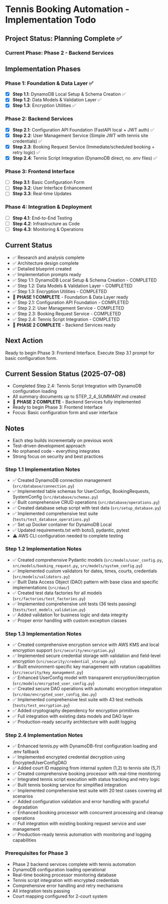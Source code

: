 # Tennis Booking Automation - Implementation Todo

## Project Status: Planning Complete ✅

### Current Phase: Phase 2 - Backend Services

## Implementation Phases

### Phase 1: Foundation & Data Layer ✅
- [x] **Step 1.1**: DynamoDB Local Setup & Schema Creation ✅
- [x] **Step 1.2**: Data Models & Validation Layer ✅
- [x] **Step 1.3**: Encryption Utilities ✅

### Phase 2: Backend Services  
- [x] **Step 2.1**: Configuration API Foundation (FastAPI local + JWT auth) ✅
- [x] **Step 2.2**: User Management Service (Simple JWT with tennis site credentials) ✅
- [x] **Step 2.3**: Booking Request Service (Immediate/scheduled booking + retry logic) ✅
- [x] **Step 2.4**: Tennis Script Integration (DynamoDB direct, no .env files) ✅

### Phase 3: Frontend Interface
- [ ] **Step 3.1**: Basic Configuration Form
- [ ] **Step 3.2**: User Interface Enhancement
- [ ] **Step 3.3**: Real-time Updates

### Phase 4: Integration & Deployment
- [ ] **Step 4.1**: End-to-End Testing
- [ ] **Step 4.2**: Infrastructure as Code
- [ ] **Step 4.3**: Monitoring & Operations

## Current Status
- ✅ Research and analysis complete
- ✅ Architecture design complete
- ✅ Detailed blueprint created
- ✅ Implementation prompts ready
- ✅ Step 1.1: DynamoDB Local Setup & Schema Creation - COMPLETED
- ✅ Step 1.2: Data Models & Validation Layer - COMPLETED
- ✅ Step 1.3: Encryption Utilities - COMPLETED
- 🎉 **PHASE 1 COMPLETE** - Foundation & Data Layer ready
- ✅ Step 2.1: Configuration API Foundation - COMPLETED
- ✅ Step 2.2: User Management Service - COMPLETED
- ✅ Step 2.3: Booking Request Service - COMPLETED
- ✅ Step 2.4: Tennis Script Integration - COMPLETED
- 🎉 **PHASE 2 COMPLETE** - Backend Services ready

## Next Action
Ready to begin Phase 3: Frontend Interface. Execute Step 3.1 prompt for basic configuration form.

## Current Session Status (2025-07-08)
- Completed Step 2.4: Tennis Script Integration with DynamoDB configuration loading
- All summary documents up to STEP_2_4_SUMMARY.md created
- 🎉 **PHASE 2 COMPLETE** - Backend Services fully implemented
- Ready to begin Phase 3: Frontend Interface
- Focus: Basic configuration form and user interface

## Notes
- Each step builds incrementally on previous work
- Test-driven development approach
- No orphaned code - everything integrates
- Strong focus on security and best practices

### Step 1.1 Implementation Notes
- ✅ Created DynamoDB connection management (`src/database/connection.py`)
- ✅ Implemented table schemas for UserConfigs, BookingRequests, SystemConfig (`src/database/schemas.py`)
- ✅ Built comprehensive CRUD operations (`src/database/operations.py`)
- ✅ Created database setup script with test data (`src/setup_database.py`)
- ✅ Implemented comprehensive test suite (`tests/test_database_operations.py`)
- ✅ Set up Docker container for DynamoDB Local
- ✅ Updated requirements.txt with boto3, pydantic, pytest
- ⚠️ AWS CLI configuration needed to complete testing

### Step 1.2 Implementation Notes
- ✅ Created comprehensive Pydantic models (`src/models/user_config.py`, `src/models/booking_request.py`, `src/models/system_config.py`)
- ✅ Implemented custom validators for dates, times, courts, credentials (`src/models/validators.py`)
- ✅ Built Data Access Object (DAO) pattern with base class and specific implementations (`src/dao/`)
- ✅ Created test data factories for all models (`src/factories/test_factories.py`)
- ✅ Implemented comprehensive unit tests (36 tests passing) (`tests/test_models_validation.py`)
- ✅ Added validation for business logic and data integrity
- ✅ Proper error handling with custom exception classes

### Step 1.3 Implementation Notes
- ✅ Created comprehensive encryption service with AWS KMS and local encryption support (`src/security/encryption.py`)
- ✅ Implemented secure credential storage with validation and field-level encryption (`src/security/credential_storage.py`)
- ✅ Built environment-specific key management with rotation capabilities (`src/security/key_management.py`)
- ✅ Enhanced UserConfig model with transparent encryption/decryption (`src/models/encrypted_user_config.py`)
- ✅ Created secure DAO operations with automatic encryption integration (`src/dao/encrypted_user_config_dao.py`)
- ✅ Implemented comprehensive test suite with 43 test methods (`tests/test_encryption.py`)
- ✅ Added cryptography dependency for encryption primitives
- ✅ Full integration with existing data models and DAO layer
- ✅ Production-ready security architecture with audit logging

### Step 2.4 Implementation Notes
- ✅ Enhanced tennis.py with DynamoDB-first configuration loading and .env fallback
- ✅ Implemented encrypted credential decryption using EncryptedUserConfigDAO
- ✅ Added court ID mapping from internal system (1,2) to tennis site (5,7)
- ✅ Created comprehensive booking processor with real-time monitoring
- ✅ Integrated tennis script execution with status tracking and retry logic
- ✅ Built tennis booking service for simplified integration
- ✅ Implemented comprehensive test suite with 20 test cases covering all scenarios
- ✅ Added configuration validation and error handling with graceful degradation
- ✅ Enhanced booking processor with concurrent processing and cleanup operations
- ✅ Full integration with existing booking request service and user management
- ✅ Production-ready tennis automation with monitoring and logging capabilities

### Prerequisites for Phase 3
- Phase 2 backend services complete with tennis automation
- DynamoDB configuration loading operational
- Real-time booking processor monitoring database
- Tennis script integration with encrypted credentials
- Comprehensive error handling and retry mechanisms
- All integration tests passing
- Court mapping configured for 2-court system